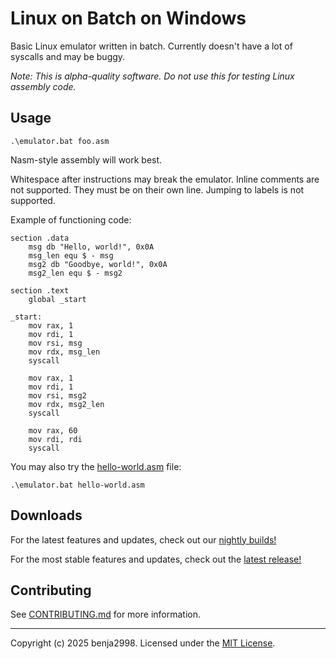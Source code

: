 # Linux on Batch on Windows

Basic Linux emulator written in batch. Currently doesn't have a lot of syscalls and may be buggy.

*Note: This is alpha-quality software. Do not use this for testing Linux assembly code.*

## Usage

```batch
.\emulator.bat foo.asm
```

Nasm-style assembly will work best.

Whitespace after instructions may break the emulator.
Inline comments are not supported. They must be on their own line.
Jumping to labels is not supported.

Example of functioning code:
```assembly
section .data
    msg db "Hello, world!", 0x0A
    msg_len equ $ - msg
    msg2 db "Goodbye, world!", 0x0A
    msg2_len equ $ - msg2

section .text
    global _start

_start:
    mov rax, 1
    mov rdi, 1
    mov rsi, msg
    mov rdx, msg_len
    syscall

    mov rax, 1
    mov rdi, 1
    mov rsi, msg2
    mov rdx, msg2_len
    syscall

    mov rax, 60
    mov rdi, rdi
    syscall
```
You may also try the [hello-world.asm](./src/hello-world.asm) file:
```batch
.\emulator.bat hello-world.asm
```

## Downloads

For the latest features and updates, check out our [nightly builds!](https://github.com/benja2998/linux-on-batch-on-windows/releases/)

For the most stable features and updates, check out the [latest release!](https://github.com/benja2998/linux-on-batch-on-windows/releases/latest)

## Contributing

See [CONTRIBUTING.md](./CONTRIBUTING.md) for more information.

---

Copyright (c) 2025 benja2998. Licensed under the [MIT License](./LICENSE).